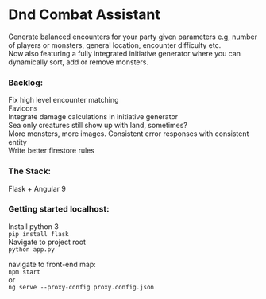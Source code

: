 # Dnd Combat Assistant

Generate balanced encounters for your party given parameters e.g, number of players or monsters, general location, encounter difficulty etc.  
Now also featuring a fully integrated initiative generator where you can dynamically sort, add or remove monsters.

### Backlog:

Fix high level encounter matching  
Favicons  
Integrate damage calculations in initiative generator  
Sea only creatures still show up with land, sometimes?  
More monsters, more images.
Consistent error responses with consistent entity  
Write better firestore rules

### The Stack:

Flask + Angular 9

### Getting started localhost:

Install python 3  
`pip install flask`  
Navigate to project root  
`python app.py`

navigate to front-end map:  
`npm start`  
or  
`ng serve --proxy-config proxy.config.json`
